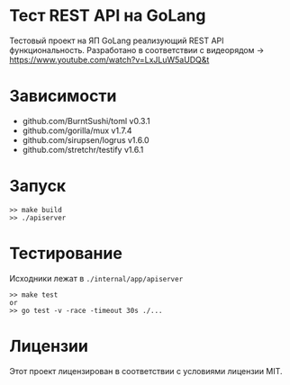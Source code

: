 # Тест REST API на GoLang
Тестовый проект на ЯП GoLang реализующий REST API функциональность.
Разработано в соответствии с видеорядом -> https://www.youtube.com/watch?v=LxJLuW5aUDQ&t

# Зависимости
 - github.com/BurntSushi/toml v0.3.1
 - github.com/gorilla/mux v1.7.4
 - github.com/sirupsen/logrus v1.6.0
 - github.com/stretchr/testify v1.6.1
 
# Запуск
```
>> make build
>> ./apiserver
```

# Тестирование
Исходники лежат в ``./internal/app/apiserver``
```
>> make test
or
>> go test -v -race -timeout 30s ./...
```

# Лицензии
Этот проект лицензирован в соответствии с условиями лицензии MIT.